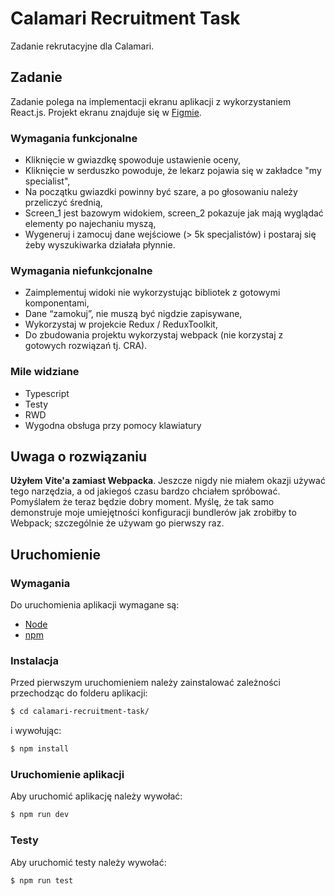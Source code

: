 # Calamari Recruitment Task

Zadanie rekrutacyjne dla Calamari.

## Zadanie

Zadanie polega na implementacji ekranu aplikacji z wykorzystaniem React.js.
Projekt ekranu znajduje się w
[Figmie](https://www.figma.com/file/5yj3qvtTUOsVRNzleYzVeq/Programista-Frontend---TEST?type=design&node-id=0-1&mode=design&t=BDUpSDZ8EJd5zh0q-0).

### Wymagania funkcjonalne

- Kliknięcie w gwiazdkę spowoduje ustawienie oceny,
- Kliknięcie w serduszko powoduje, że lekarz pojawia się w zakładce "my
  specialist",
- Na początku gwiazdki powinny być szare, a po głosowaniu należy przeliczyć
  średnią,
- Screen_1 jest bazowym widokiem, screen_2 pokazuje jak mają wyglądać elementy
  po najechaniu myszą,
- Wygeneruj i zamocuj dane wejściowe (> 5k specjalistów) i postaraj się żeby
  wyszukiwarka działała płynnie.

### Wymagania niefunkcjonalne

- Zaimplementuj widoki nie wykorzystując bibliotek z gotowymi komponentami,
- Dane “zamokuj”, nie muszą być nigdzie zapisywane,
- Wykorzystaj w projekcie Redux / ReduxToolkit,
- Do zbudowania projektu wykorzystaj webpack (nie korzystaj z gotowych rozwiązań
  tj. CRA).

### Mile widziane

- Typescript
- Testy
- RWD
- Wygodna obsługa przy pomocy klawiatury

## Uwaga o rozwiązaniu

**Użyłem Vite'a zamiast Webpacka**. Jeszcze nigdy nie miałem okazji używać tego
narzędzia, a od jakiegoś czasu bardzo chciałem spróbować. Pomyślałem że teraz
będzie dobry moment. Myślę, że tak samo demonstruje moje umiejętności
konfiguracji bundlerów jak zrobiłby to Webpack; szczególnie że używam go
pierwszy raz.

## Uruchomienie

### Wymagania

Do uruchomienia aplikacji wymagane są:

- [Node](https://nodejs.org/)
- [npm](https://www.npmjs.com/)

### Instalacja

Przed pierwszym uruchomieniem należy zainstalować zależności przechodząc do
folderu aplikacji:

```sh
$ cd calamari-recruitment-task/
```

i wywołując:

```sh
$ npm install
```

### Uruchomienie aplikacji

Aby uruchomić aplikację należy wywołać:

```sh
$ npm run dev
```

### Testy

Aby uruchomić testy należy wywołać:

```sh
$ npm run test
```
